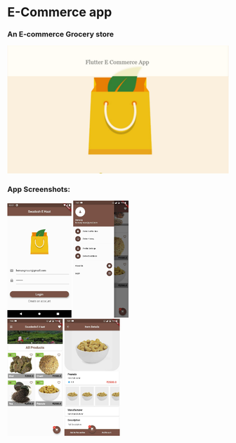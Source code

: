 # E-Commerce app
### An E-commerce Grocery store<br>
<img src="Screenshots/portfolio-6.jpg"> 

### App Screenshots:<br>
<img src="Screenshots/portfolio-14.jpg" width=29%>   <img src="Screenshots/portfolio-12.jpg" width=25%>   <br>  <img src="Screenshots/portfolio-13.jpg" width=25%> <img src="Screenshots/portfolio-15.jpg" width=25%>
